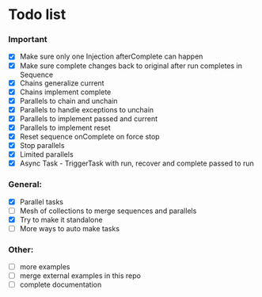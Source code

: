 # Todo list

### Important

- [x] Make sure only one Injection afterComplete can happen
- [x] Make sure complete changes back to original after run completes in Sequence
- [x] Chains generalize current
- [x] Chains implement complete
- [x] Parallels to chain and unchain
- [x] Parallels to handle exceptions to unchain
- [x] Parallels to implement passed and current
- [x] Parallels to implement reset
- [x] Reset sequence onComplete on force stop
- [x] Stop parallels
- [x] Limited parallels
- [x] Async Task - TriggerTask with run, recover and complete passed to run

### General:

- [x] Parallel tasks
- [ ] Mesh of collections to merge sequences and parallels
- [x] Try to make it standalone
- [ ] More ways to auto make tasks

### Other:

- [ ] more examples
- [ ] merge external examples in this repo
- [ ] complete documentation
